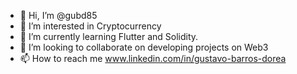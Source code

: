- 👋 Hi, I’m @gubd85
- 👀 I’m interested in Cryptocurrency
- 🌱 I’m currently learning Flutter and Solidity.
- 💞️ I’m looking to collaborate on developing projects on Web3
- 📫 How to reach me www.linkedin.com/in/gustavo-barros-dorea

<!---
gubd85/gubd85 is a ✨ special ✨ repository because its `README.md` (this file) appears on your GitHub profile.
You can click the Preview link to take a look at your changes.
--->
